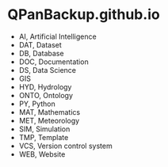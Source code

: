 # QPanBackup.github.io

- AI, Artificial Intelligence
- DAT, Dataset
- DB, Database
- DOC, Documentation
- DS, Data Science
- GIS
- HYD, Hydrology
- ONTO, Ontology
- PY, Python
- MAT, Mathematics
- MET, Meteorology
- SIM, Simulation
- TMP, Template
- VCS, Version control system
- WEB, Website
